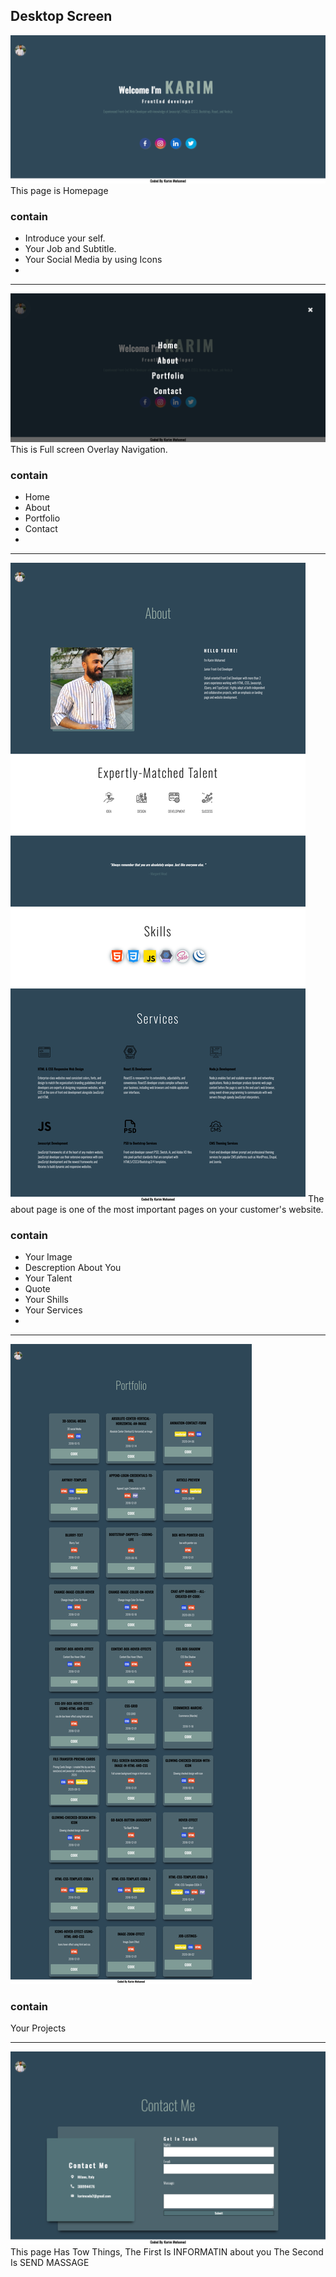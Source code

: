 ## Desktop Screen
![Home Page](/Desktop/React-App1.png)
This page is Homepage
### contain
* Introduce your self.
* Your Job and Subtitle.
* Your Social Media by using Icons 
* 
---------------------------------------
![Full screen Overlay Navigation](/Desktop/React-App2.png)
This is Full screen Overlay Navigation.
### contain
* Home
* About
* Portfolio
* Contact
* 
---------------------------------------
![About Page](/Desktop/React-App3.png)
The about page is one of the most important pages on your customer's website.
### contain
* Your Image
* Descreption About You
* Your Talent
* Quote
* Your Shills
* Your Services
* 
---------------------------------------
![Portfolio Page](/Desktop/React-App4.png)
### contain
Your Projects

---------------------------------------
![Contact Page](/Desktop/React-App5.png)
This page Has Tow Things, The First Is INFORMATIN about you The Second Is SEND MASSAGE
